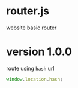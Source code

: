 # router.js
website basic router

# version 1.0.0
route using ```hash``` url
```js
window.location.hash;
```
